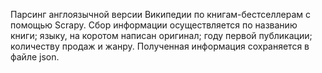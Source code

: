 Парсинг англоязычной версии Википедии по книгам-бестселлерам с помощью Scrapy.
Сбор информации осуществляется по названию книги; языку, на коротом написан оригинал; году первой публикации; количеству продаж и жанру.
Полученная информация сохраняется в файле json.

